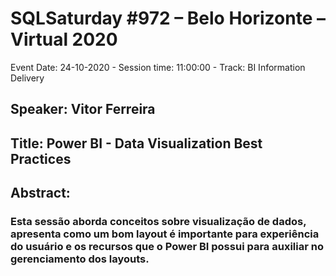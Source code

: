 # SQLSaturday #972 – Belo Horizonte – Virtual 2020
Event Date: 24-10-2020 - Session time: 11:00:00 - Track: BI Information Delivery
## Speaker: Vitor Ferreira
## Title: Power BI - Data Visualization Best Practices
## Abstract:
### Esta sessão aborda conceitos sobre visualização de dados, apresenta como um bom layout é importante para experiência do usuário e os recursos que o Power BI possui para auxiliar no gerenciamento dos layouts.
